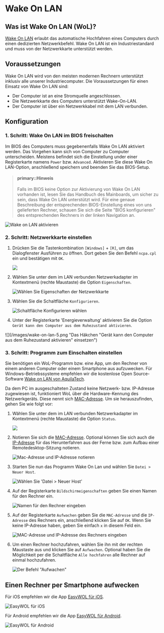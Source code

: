 # Wake On LAN

## Was ist Wake On LAN (WoL)?

[Wake On LAN] erlaubt das automatische Hochfahren eines Computers durch einen dedizierten Netzwerkbefehl. Wake On LAN ist ein Industriestandard und muss von der Netzwerkkarte unterstützt werden.

## Voraussetzungen

Wake On LAN wird von den meisten modernen Rechnern unterstützt inklusiv alle unserer Industriecomputer. Die Voraussetzungen für einen Einsatz von Wake On LAN sind:

* Der Computer ist an eine Stromquelle angeschlossen.
* Die Netzwerkkarte des Computers unterstützt Wake-On-LAN.
* Der Computer ist über ein Netzwerkkabel mit dem LAN verbunden.

## Konfiguration

### 1. Schritt: Wake On LAN im BIOS freischalten

Im BIOS des Computers muss gegebenenfalls Wake On LAN aktiviert werden. Das Vorgehen kann sich von Computer zu Computer unterscheiden. Meistens befindet sich die Einstellung under einer Registerkarte namens `Power` bzw. `Advanced`. Aktivieren Sie diese Wake On LAN-Option, anschließend speichern und beenden Sie das BIOS-Setup.

> #### primary::Hinweis
> Falls im BIOS keine Option zur Aktivierung von Wake On LAN vorhanden ist, lesen Sie das Handbuch des Mainboards, um sicher zu sein, dass Wake On LAN unterstützt wird. Für eine genaue Beschreibung der entsprechenden BIOS-Einstellung eines von uns gelieferten Rechner, schauen Sie sich die Seite "BIOS konfigurieren" des entsprechenden Rechners in der linken Navigation an.

![](/images/BIOS-Giada-i39B-Enable-WOL.png "Wake on LAN aktivieren")

### 2. Schritt: Netzwerkkarte einstellen

1. Drücken Sie die Tastenkombination `[Windows]` + `[R]`, um das Dialogfenster Ausführen zu öffnen. Dort geben Sie den Befehl `ncpa.cpl` ein und bestätigen mit `OK`.

   ![](/images/ncpa.cpl.png)
   
2. Wählen Sie unter dem im LAN verbunden Netzwerkadapter im Kontextmenü (rechte Maustaste) die Option `Eigenschaften`.
   
   ![](/images/wake-on-lan-3.png "Wählen Sie Eigenschaften der Netzwerkkarte")

3. Wählen Sie die Schaltfläche `Konfigurieren`.
   
   ![](/images/wake-on-lan-4.png "Schaltfläche Konfigurieren wählen")

4. Unter der Registerkarte 'Energieverwaltung' aktivieren Sie die Option `Gerät kann den Computer aus dem Ruhezustand aktivieren`.
  
  ![](/images/wake-on-lan-5.png "Das Häkchen "Gerät kann den Computer aus dem Ruhezustand aktivieren" einsetzen")

### 3. Schritt: Programm zum Einschalten einstellen

Sie benötigen ein WoL-Programm bzw. eine App, um den Rechner von einem anderen Computer oder einem Smartphone aus aufzuwecken. Für Windows-Betriebssysteme empfehlen wir die kostenlose Open Source-Software [Wake on LAN von AquilaTech](https://download.stueber.de/doc/de/support/WakeOnLAN_2.11.4.exe). 

Da dem PC im ausgeschalteten Zustand keine Netzwerk- bzw. IP-Adresse zugewiesen ist, funktioniert WoL über die Hardware-Kennung des Netzwerkgeräts. Diese nennt sich [MAC-Adresse](#MAC-Adresse). Um sie herauszufinden, gehen Sie wie folgt vor:

1. Wählen Sie unter dem im LAN verbunden Netzwerkadapter im Kontextmenü (rechte Maustaste) die Option `Status`.

   ![](/images/wake-on-lan-14.png)

2. Notieren Sie sich die [MAC-Adresse].  Optional können Sie sich auch die [IP-Adresse] für das Herunterfahren aus der Ferne bzw. zum Aufbau einer Remotedesktop-Sitzung notieren.
   
   ![](/images/wake-on-lan-7.png "Mac-Adresse und IP-Adresse notieren")

3. Starten Sie nun das Programm Wake On Lan und wählen Sie `Datei > Neuer Host`.
   
   ![](/images/wake-on-lan-8.png "Wählen Sie 'Datei > Neuer Host'")

4. Auf der Registerkarte `Bildschirmeigenschaften` geben Sie einen Namen für den Rechner ein.
   
   ![](/images/wake-on-lan-16.png "Namen für den Rechner eingeben")

5. Auf der Registerkarte `Aufwachen` geben Sie die `MAC-Adresse` und die `IP-Adresse` des Rechners ein, anschließend klicken Sie auf `OK`. Wenn Sie keine IP-Adresse haben, geben Sie einfach `x` in diesem Feld ein.
   
   ![](/images/wake-on-lan-9.png "MAC-Adresse und IP-Adresse des Rechners eingeben")
   
6. Um einen Rechner hochzufahren, wählen Sie ihn mit der rechten Maustaste aus und klicken Sie auf `Aufwachen`. Optional haben Sie die Möglichkeit per die Schaltfläche `Alle hochfahren` alle Rechner auf einmal hochzufahren.
   
   ![Der Befehl "Aufwachen"](/images/wake-on-lan-11.png)

## Einen Rechner per Smartphone aufwecken

Für iOS empfehlen wir die App [EasyWOL für iOS].

![](/images/EasyWOL.iOS.jpg "EasyWOL für iOS")

Für Android empfehlen wir die App [EasyWOL für Android].

![](/images/EasyWOL.Android.png "EasyWOL für Android")

[Wake On LAN]: ../../simple-glossary.md#wakeonlan
[MAC-Adresse]: ../../simple-glossary.md#mac
[IP-Adresse]: ../../simple-glossary.md#ip
[Wake on LAN von AquilaTech]: https://github.com/basildane/WakeOnLAN/releases/download/2.11.4/WakeOnLAN_2.11.4.exe
[EasyWOL für Android]: https://play.google.com/store/apps/details?id=easy_wol.mysysadmintips.com.easywol&hl=de
[EasyWOL für iOS]: https://itunes.apple.com/de/app/easywol/id828429776?mt=8